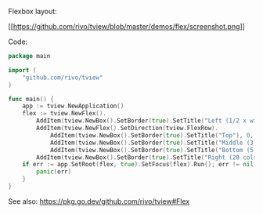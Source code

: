Flexbox layout:

[[https://github.com/rivo/tview/blob/master/demos/flex/screenshot.png]]

Code:

```go
package main

import (
	"github.com/rivo/tview"
)

func main() {
	app := tview.NewApplication()
	flex := tview.NewFlex().
		AddItem(tview.NewBox().SetBorder(true).SetTitle("Left (1/2 x width of Top)"), 0, 1, false).
		AddItem(tview.NewFlex().SetDirection(tview.FlexRow).
			AddItem(tview.NewBox().SetBorder(true).SetTitle("Top"), 0, 1, false).
			AddItem(tview.NewBox().SetBorder(true).SetTitle("Middle (3 x height of Top)"), 0, 3, false).
			AddItem(tview.NewBox().SetBorder(true).SetTitle("Bottom (5 rows)"), 5, 1, false), 0, 2, false).
		AddItem(tview.NewBox().SetBorder(true).SetTitle("Right (20 cols)"), 20, 1, false)
	if err := app.SetRoot(flex, true).SetFocus(flex).Run(); err != nil {
		panic(err)
	}
}
```

See also: https://pkg.go.dev/github.com/rivo/tview#Flex